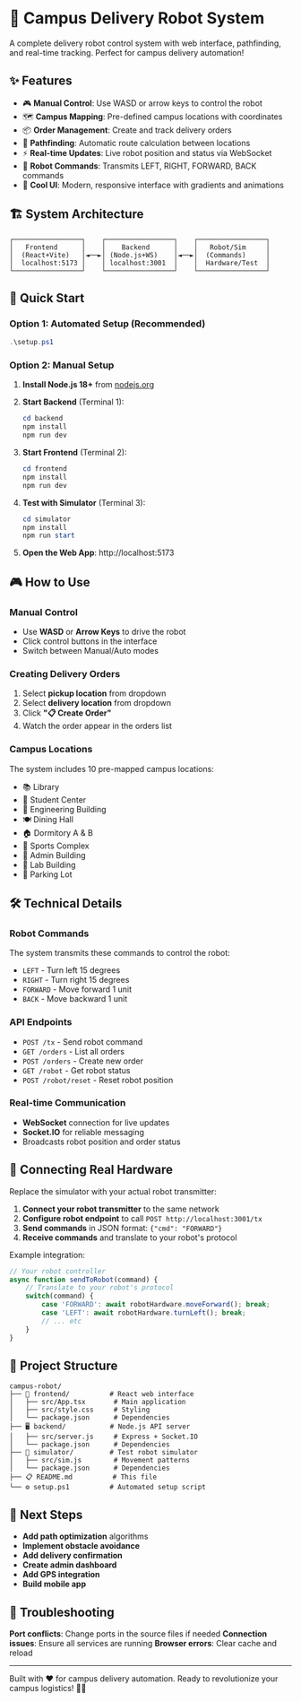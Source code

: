 # 🤖 Campus Delivery Robot System

A complete delivery robot control system with web interface, pathfinding, and real-time tracking. Perfect for campus delivery automation!

## ✨ Features

- 🎮 **Manual Control**: Use WASD or arrow keys to control the robot
- 🗺️ **Campus Mapping**: Pre-defined campus locations with coordinates
- 📦 **Order Management**: Create and track delivery orders
- 🚀 **Pathfinding**: Automatic route calculation between locations
- ⚡ **Real-time Updates**: Live robot position and status via WebSocket
- 🎯 **Robot Commands**: Transmits LEFT, RIGHT, FORWARD, BACK commands
- 📱 **Cool UI**: Modern, responsive interface with gradients and animations

## 🏗️ System Architecture

```
┌─────────────────┐    ┌─────────────────┐    ┌─────────────────┐
│   Frontend      │    │    Backend      │    │   Robot/Sim     │
│  (React+Vite)   │◄──►│ (Node.js+WS)    │◄──►│  (Commands)     │
│  localhost:5173 │    │ localhost:3001  │    │  Hardware/Test  │
└─────────────────┘    └─────────────────┘    └─────────────────┘
```

## 🚀 Quick Start

### Option 1: Automated Setup (Recommended)
```powershell
.\setup.ps1
```

### Option 2: Manual Setup
1. **Install Node.js 18+** from [nodejs.org](https://nodejs.org)

2. **Start Backend** (Terminal 1):
   ```powershell
   cd backend
   npm install
   npm run dev
   ```

3. **Start Frontend** (Terminal 2):
   ```powershell
   cd frontend
   npm install
   npm run dev
   ```

4. **Test with Simulator** (Terminal 3):
   ```powershell
   cd simulator
   npm install
   npm run start
   ```

5. **Open the Web App**: http://localhost:5173

## 🎮 How to Use

### Manual Control
- Use **WASD** or **Arrow Keys** to drive the robot
- Click control buttons in the interface
- Switch between Manual/Auto modes

### Creating Delivery Orders
1. Select **pickup location** from dropdown
2. Select **delivery location** from dropdown  
3. Click **"📋 Create Order"**
4. Watch the order appear in the orders list

### Campus Locations
The system includes 10 pre-mapped campus locations:
- 📚 Library
- 🏫 Student Center  
- 🔬 Engineering Building
- 🍽️ Dining Hall
- 🏠 Dormitory A & B
- 🏃 Sports Complex
- 🏢 Admin Building
- 🧪 Lab Building
- 🚗 Parking Lot

## 🛠️ Technical Details

### Robot Commands
The system transmits these commands to control the robot:
- `LEFT` - Turn left 15 degrees
- `RIGHT` - Turn right 15 degrees  
- `FORWARD` - Move forward 1 unit
- `BACK` - Move backward 1 unit

### API Endpoints
- `POST /tx` - Send robot command
- `GET /orders` - List all orders
- `POST /orders` - Create new order
- `GET /robot` - Get robot status
- `POST /robot/reset` - Reset robot position

### Real-time Communication
- **WebSocket** connection for live updates
- **Socket.IO** for reliable messaging
- Broadcasts robot position and order status

## 🎯 Connecting Real Hardware

Replace the simulator with your actual robot transmitter:

1. **Connect your robot transmitter** to the same network
2. **Configure robot endpoint** to call `POST http://localhost:3001/tx`
3. **Send commands** in JSON format: `{"cmd": "FORWARD"}`
4. **Receive commands** and translate to your robot's protocol

Example integration:
```javascript
// Your robot controller
async function sendToRobot(command) {
    // Translate to your robot's protocol
    switch(command) {
        case 'FORWARD': await robotHardware.moveForward(); break;
        case 'LEFT': await robotHardware.turnLeft(); break;
        // ... etc
    }
}
```

## 📁 Project Structure

```
campus-robot/
├── 📱 frontend/          # React web interface
│   ├── src/App.tsx       # Main application
│   ├── src/style.css     # Styling
│   └── package.json      # Dependencies
├── 🖥️ backend/           # Node.js API server
│   ├── src/server.js     # Express + Socket.IO
│   └── package.json      # Dependencies  
├── 🤖 simulator/         # Test robot simulator
│   ├── src/sim.js        # Movement patterns
│   └── package.json      # Dependencies
├── 📋 README.md          # This file
└── ⚙️ setup.ps1          # Automated setup script
```

## 🌟 Next Steps

- **Add path optimization** algorithms
- **Implement obstacle avoidance**  
- **Add delivery confirmation**
- **Create admin dashboard**
- **Add GPS integration**
- **Build mobile app**

## 🔧 Troubleshooting

**Port conflicts**: Change ports in the source files if needed
**Connection issues**: Ensure all services are running
**Browser errors**: Clear cache and reload

---

Built with ❤️ for campus delivery automation. Ready to revolutionize your campus logistics! 🚚✨
